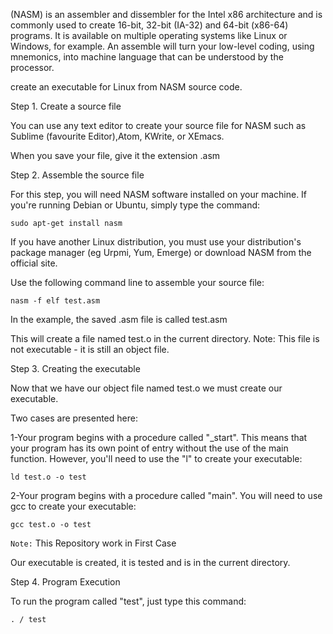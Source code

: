  (NASM) is an assembler and dissembler for the Intel x86 architecture and is commonly used to create 16-bit, 32-bit (IA-32) and 64-bit (x86-64) programs. 
 It is available on multiple operating systems like Linux or Windows, for example.
 An assemble will turn your low-level coding, using mnemonics, into machine language that can be understood by the processor. 

create an executable for Linux from NASM source code. 

Step 1. Create a source file

You can use any text editor to create your source file for NASM such as Sublime (favourite Editor),Atom, KWrite, or XEmacs. 

When you save your file, give it the extension .asm 

Step 2. Assemble the source file

For this step, you will need NASM software installed on your machine. If you're running Debian or Ubuntu, simply type the command:

`sudo apt-get install nasm`

If you have another Linux distribution, you must use your distribution's package manager (eg Urpmi, Yum, Emerge) or download NASM from the official site.

Use the following command line to assemble your source file:

`nasm -f elf test.asm`

In the example, the saved .asm file is called test.asm

This will create a file named test.o in the current directory. Note: This file is not executable - it is still an object file.

Step 3. Creating the executable

Now that we have our object file named test.o we must create our executable. 

Two cases are presented here:

1-Your program begins with a procedure called "_start". This means that your program has its own point of entry without the use of the main function. However, you'll need to use the "l" to create your executable:

`ld test.o -o test`

2-Your program begins with a procedure called "main". You will need to use gcc to create your executable:

`gcc test.o -o test`

`Note:` This Repository work in First Case

Our executable is created, it is tested and is in the current directory.

Step 4. Program Execution

To run the program called "test", just type this command:

`. / test `
